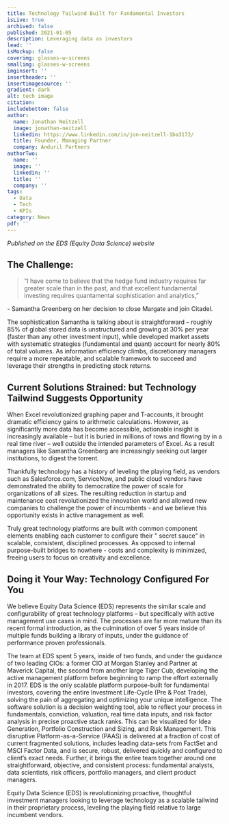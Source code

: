 ```yaml
---
title: Technology Tailwind Built for Fundamental Investors
isLive: true
archived: false
published: 2021-01-05
description: Leveraging data as investors
lead: ''
isMockup: false
coverimg: glasses-w-screens
smallimg: glasses-w-screens
imginsert: ''
insertheader: ''
insertimagesource: ''
gradient: dark
alt: tech image
citation:
includebottom: false
author:
  name: Jonathan Neitzell
  image: jonathan-neitzell
  linkedin: https://www.linkedin.com/in/jon-neitzell-1ba3172/
  title: Founder, Managing Partner
  company: Anduril Partners
authorTwo:
  name: ''
  image: ''
  linkedin: ''
  title: ''
  company: ''
tags: 
  - Data
  - Tech
  - KPIs
category: News
pdf: ''
---
```


*Published on the EDS (Equity Data Science) website*

## The Challenge:

>“I have come to believe that the hedge fund industry requires far greater scale than in the past, and that excellent fundamental investing requires quantamental sophistication and analytics,”
<p class="quote-citation">- Samantha Greenberg on her decision to close Margate and join Citadel.</p>

The sophistication Samantha is talking about is straightforward – roughly 85% of global stored data is unstructured and
growing at 30% per year (faster than any other investment input), while developed market assets with systematic
strategies (fundamental and quant) account for nearly 80% of total volumes. As information efficiency climbs,
discretionary managers require a more repeatable, and scalable framework to succeed and leverage their strengths in
predicting stock returns.

## Current Solutions Strained: but Technology Tailwind Suggests Opportunity

When Excel revolutionized graphing paper and T-accounts, it brought dramatic efficiency gains to arithmetic
calculations. However, as significantly more data has become accessible, actionable insight is increasingly available –
but it is buried in millions of rows and flowing by in a real time river – well outside the intended parameters of
Excel. As a result managers like Samantha Greenberg are increasingly seeking out larger institutions, to digest the
torrent.

Thankfully technology has a history of leveling the playing field, as vendors such as Salesforce.com, ServiceNow, and
public cloud vendors have demonstrated the ability to democratize the power of scale for organizations of all sizes. The
resulting reduction in startup and maintenance cost revolutionized the innovation world and allowed new companies to
challenge the power of incumbents - and we believe this opportunity exists in active management as well.

Truly great technology platforms are built with common component elements enabling each customer to configure their "
secret sauce" in scalable, consistent, disciplined processes. As opposed to internal purpose-built bridges to nowhere -
costs and complexity is minimized, freeing users to focus on creativity and excellence.

## Doing it Your Way: Technology Configured For You

We believe Equity Data Science (EDS) represents the similar scale and configurability of great technology platforms –
but specifically with active management use cases in mind. The processes are far more mature than its recent formal
introduction, as the culmination of over 5 years inside of multiple funds building a library of inputs, under the
guidance of performance proven professionals.

The team at EDS spent 5 years, inside of two funds, and under the guidance of two leading CIOs: a former CIO at Morgan
Stanley and Partner at Maverick Capital, the second from another large Tiger Cub, developing the active management
platform before beginning to ramp the effort externally in 2017. EDS is the only scalable platform purpose-built for
fundamental investors, covering the entire Investment Life-Cycle (Pre & Post Trade), solving the pain of aggregating and
optimizing your unique intelligence. The software solution is a decision weighting tool, able to reflect your process in
fundamentals, conviction, valuation, real time data inputs, and risk factor analysis in precise proactive stack ranks.
This can be visualized for Idea Generation, Portfolio Construction and Sizing, and Risk Management. This disruptive
Platform-as-a-Service (PAAS) is delivered at a fraction of cost of current fragmented solutions, includes leading
data-sets from FactSet and MSCI Factor Data, and is secure, robust, delivered quickly and configured to client’s exact
needs. Further, it brings the entire team together around one straightforward, objective, and consistent process:
fundamental analysts, data scientists, risk officers, portfolio managers, and client product managers.

Equity Data Science (EDS) is revolutionizing proactive, thoughtful investment managers looking to leverage technology as
a scalable tailwind in their proprietary process, leveling the playing field relative to large incumbent vendors. 

